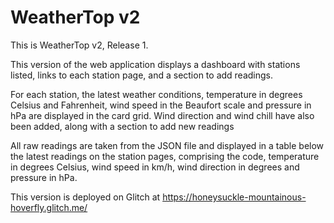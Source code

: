 WeatherTop v2
==============================

This is WeatherTop v2, Release 1.

This version of the web application displays a dashboard with stations listed, links to each station page, and a section to add readings.

For each station, the latest weather conditions, temperature in degrees Celsius and Fahrenheit, wind speed in the Beaufort scale and pressure in hPa are displayed in the card grid. Wind direction and wind chill have also been added, along with a section to add new readings

All raw readings are taken from the JSON file and displayed in a table below the latest readings on the station pages, comprising the code, temperature in degrees Celsius, wind speed in km/h, wind direction in degrees and pressure in hPa.

This version is deployed on Glitch at https://honeysuckle-mountainous-hoverfly.glitch.me/